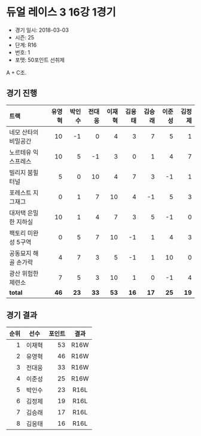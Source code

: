 # 듀얼 레이스 3 16강 1경기

- 경기 일시: 2018-03-03
- 시즌: 25
- 단계: R16
- 번호: 1
- 포맷: 50포인트 선취제



A + C조.

## 경기 진행

| 트랙 | 유영혁 | 박인수 | 전대웅 | 이재혁 | 김응태 | 김승래 | 이준성 | 김정제 |
|:---|---:|---:|---:|---:|---:|---:|---:|---:|
| 네모 산타의 비밀공간 | 10 | -1 | 0 | 4 | 3 | 7 | 5 | 1 |
| 노르테유 익스프레스 | 10 | 5 | -1 | 3 | 0 | 1 | 4 | 7 |
| 빌리지 붐힐터널 | 5 | 0 | 10 | 4 | 7 | 3 | -1 | 1 |
| 포레스트 지그재그 | 0 | 1 | 7 | 10 | 4 | -1 | 5 | 3 |
| 대저택 은밀한 지하실 | 10 | 1 | 4 | 7 | 3 | 5 | -1 | 0 |
| 팩토리 미완성 5구역 | 0 | 5 | 7 | 10 | -1 | 1 | 4 | 3 |
| 공동묘지 해골 손가락 | 4 | 7 | 3 | 5 | -1 | 1 | 10 | 0 |
| 광산 위험한 제련소 | 7 | 5 | 3 | 10 | 1 | 0 | -1 | 4 |
| __total__ | __46__ | __23__ | __33__ | __53__ | __16__ | __17__ | __25__ | __19__ |




## 경기 결과

| 순위 | 선수 | 포인트 | 결과 |
|---:|:---:|---:|:---:|
| 1 | 이재혁 | 53 | R16W |
| 2 | 유영혁 | 46 | R16W |
| 3 | 전대웅 | 33 | R16W |
| 4 | 이준성 | 25 | R16W |
| 5 | 박인수 | 23 | R16L |
| 6 | 김정제 | 19 | R16L |
| 7 | 김승래 | 17 | R16L |
| 8 | 김응태 | 16 | R16L |

